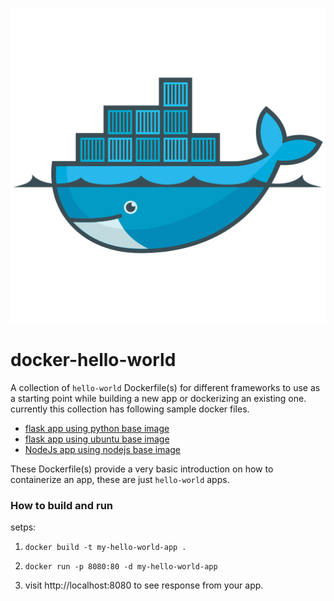 ![](assets/docker.svg)

# docker-hello-world

<!-- <img src="assets/docker.jpg" width="256" height="256"  alt="docker-container"/> <h1>docker-samples</h1> -->

A collection of `hello-world` Dockerfile(s) for different frameworks to use as a starting point while building a new app or dockerizing an existing one.<br>
currently this collection has following sample docker files.

- [flask app using python base image](/flask/Dockerfile)
- [flask app using ubuntu base image](/flask/ubuntu.Dockerfile)
- [NodeJs app using nodejs base image](/nodejs/Dockerfile)

These Dockerfile(s) provide a very basic introduction on how to containerize an app, these are just `hello-world` apps.

### How to build and run

setps:

1. `docker build -t my-hello-world-app .`

2. `docker run -p 8080:80 -d my-hello-world-app`

3. visit http://localhost:8080 to see response from your app.
